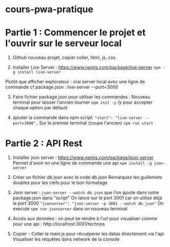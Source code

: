 # cours-pwa-pratique

# Partie 1 : Commencer le projet et l'ouvrir sur le serveur local

1. Github nouveau projet, copier coller, html, js, css

2. Installer Live Server : 
https://www.npmjs.com/package/live-server
``npm -g install live-server``

Plutôt que afficher explorateur : vrai server local avec une ligne de commande cf package.json : live-server --port=3000

3. Faire fichier package.json pour utiliser les commandes : 
Nouveau terminal pour laisser l'ancien tourner
``npm init -y``
(y pour accepter chaque option par défaut)

4. ajouter la commande dans npm script: 
``"start": "live-server --port=3000",``
Sur le premier terminal (coupe l'ancien)
``npm run start``


# Partie 2 : API Rest

1. Installer json server : https://www.npmjs.com/package/json-server
Permet d'avoir en une ligne de commande une api
``npm install -g json-server``

2. Créer un fichier db.json avec le code db.json
Remarquez les guillemets doubles pour les clefs pour le bon formatage

3. Json server : 
``json-server --watch db.json`` que l'on ajoute dans notre package.json dans "script"
On lance sur le port 3001 car on utilise déjà le port 3000
``"jsonserver": "json-server -p 3001 --watch db.json"``
On execute ``npm run jsonserver`` dans un nouveau terminal

4. Accès aux données : on peut se rendre à l'url pour visualiser comme pour une api : http://localhost:3001/technos

5. Copier - Coller le main.js pour récuéperer les datas directement via l'api
Visualiser les requêtes dans network de la console
